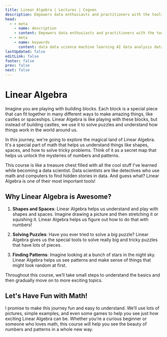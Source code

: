 ```yaml
---
title: Linear Algebra | Lectures | Cogxen
description: Empowers data enthusiasts and practitioners with the tools and knowledge to unlock the potential of data.
head:
  - - meta
    - name: description
    - content: Empowers data enthusiasts and practitioners with the tools and knowledge to unlock the potential of data.
  - - meta
    - name: keywords
      content: data data science machine learning AI data analysis data-driven data enthusiasts data practitioners
lastUpdated: false
editLink: false
footer: false
prev: false
next: false
---
```


# Linear Algebra

Imagine you are playing with building blocks. Each block is a special piece that can fit together in many different ways to make amazing things, like castles or spaceships. Linear Algebra is like playing with these blocks, but instead of building castles, we use it to solve puzzles and understand how things work in the world around us.

In this journey, we're going to explore the magical land of Linear Algebra. It's a special part of math that helps us understand things like shapes, spaces, and how to solve tricky problems. Think of it as a secret map that helps us unlock the mysteries of numbers and patterns.

This course is like a treasure chest filled with all the cool stuff I've learned while becoming a data scientist. Data scientists are like detectives who use math and computers to find hidden stories in data. And guess what? Linear Algebra is one of their most important tools!

## Why Linear Algebra is Awesome?

1. **Shapes and Spaces**: Linear Algebra helps us understand and play with shapes and spaces. Imagine drawing a picture and then stretching it or squishing it. Linear Algebra helps us figure out how to do that with numbers!

2. **Solving Puzzles**: Have you ever tried to solve a big puzzle? Linear Algebra gives us the special tools to solve really big and tricky puzzles that have lots of pieces.

3. **Finding Patterns**: Imagine looking at a bunch of stars in the night sky. Linear Algebra helps us see patterns and make sense of things that might look random at first.

Throughout this course, we’ll take small steps to understand the basics and then gradually move on to more exciting topics.

## Let's Have Fun with Math!

I promise to make this journey fun and easy to understand. We’ll use lots of pictures, simple examples, and even some games to help you see just how exciting Linear Algebra can be. Whether you’re a curious beginner or someone who loves math, this course will help you see the beauty of numbers and patterns in a whole new way.
